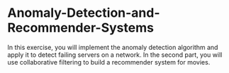 # Anomaly-Detection-and-Recommender-Systems
In this exercise, you will implement the anomaly detection algorithm and apply it to detect failing servers on a network. In the second part, you will use collaborative filtering to build a recommender system for movies.
